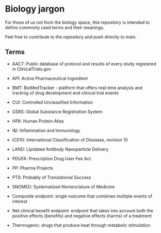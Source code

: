 # Biology jargon
For those of us not from the biology space, this repository is intended to define commonly used terms and their meanings.

Feel free to contribute to the repository and push directly to main.

## Terms
- AACT: Public database of protocol and results of every study registered in ClinicalTrials.gov
- API: Active Pharmaceutical Ingredient
- BMT: BioMedTracker - platform that offers real-time analysis and tracknig of drug development and clinical trial events
- CUI: Controlled Unclassified Information
- GSRS: Global Substance Registration System
- HPA: Human Protein Atlas
- I&I: Inflammation and Immunology 
- ICD10: International Classification of Diseases, revision 10
- LAND: Lipidated Antibody Nanoparticle Delivery
- PDUFA: Prescription Drug User Fee Act
- PP: Pharma Projects
- PTS: Probably of Translational Success
- SNOMED: Systematized Nomenclature of Medicine

- Composite endpoint: single outcome that combines multiple events of interest
- Net clinical benefit endpoint: endpoint that takes into account both the positive effects (benefits) and negative effects (harms) of a treatment
- Thermogenic: drugs that produce heat through metabolic stimulation


